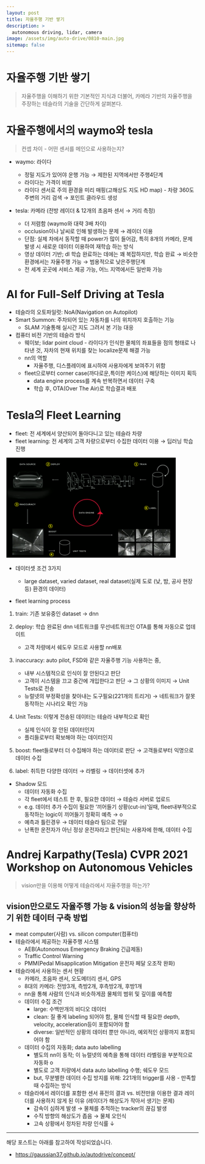 ```yaml
---
layout: post
title: 자율주행 기반 쌓기
description: >
  autonomous driving, lidar, camera
image: /assets/img/auto-drive/0810-main.jpg
sitemap: false
---
```


# 자율주행 기반 쌓기

> 자율주행을 이해하기 위한 기본적인 지식과 더불어, 카메라 기반의 자율주행을 주장하는 테슬라의 기술을 간단하게 살펴본다.


# 자율주행에서의 waymo와 tesla

> 컨셉 차이 - 어떤 센서를 메인으로 사용하는지?

- waymo: 라이다
	- 정밀 지도가 있어야 운행 가능 → 제한된 지역에서만 주행4단계
	- 라이다는 가격이 비쌈
	- 라이다 센서로 주의 환경을 미리 매핑(고해상도 지도 HD map) - 차량 360도 주변의 거리 검색 → 포인트 클라우드 생성

- tesla: 카메라 (전방 레이더 & 12개의 초음파 센서 → 거리 측정)
	- 더 저렴함 (waymo와 대략 3배 차이)
	- occlusion이나 날씨로 인해 발생하는 문제 → 레이더 이용
	- 단점: 실제 차에서 동작할 때 power가 많이 들어감, 특히 8개의 카메라, 문제 발생 시 새로운 데이터 이용하여 재학습 하는 방식
	- 영상 데이터 기반; dl 학습 완료하는 데에는 꽤 복잡하지만, 학습 완료 → 비슷한 환경에서는 자율주행 가능 → 범용적으로 낮은주행단계
	- 전 세계 곳곳에 서비스 제공 가능, 어느 지역에서든 일반화 가능




# AI for Full-Self Driving at Tesla
- 테슬라의 오토파일럿: NoA(Navigation on Autopilot)
- Smart Summon: 주차되어 있는 자동차를 나의 위치까지 호출하는 기능
	- SLAM 기술통해 실시간 지도 그려서 본 기능 대응
- 컴퓨터 비전 기반의 테슬라 방식
	- 웨이보; lidar point cloud - 라이다가 인식한 물체의 좌표들을 점의 형태로 나타낸 것, 자차의 현재 위치를 찾는 localize문제 해결 가능
	- nn의 역할
		- 자율주행, 디스플레이에 표시하여 사용자에게 보여주기 위함
	- fleet으로부터 corner case(까다로운,특이한 케이스)에 해당하는 이미지 획득
		- data engine process를 계속 반복하면서 데이터 구축
		- 학습 후, OTA(Over The Air)로 학습결과 배포




# Tesla의 Fleet Learning

- fleet: 전 세계에서 양산되어 돌아다니고 있는 테슬라 차량
- fleet learning: 전 세계의 고객 차량으로부터 수집한 데이터 이용 → 딥러닝 학습 진행


<img src='/assets/img/auto-drive/0810-fleet.png'>


- 데이터셋 조건 3가지
	- large dataset, varied dataset, real dataset(실제 도로 (낮, 밤, 공사 현장 등) 환경의 데이터)

- fleet learning process

1. train: 기존 보유중인 dataset → dnn

2. deploy: 학습 완료된 dnn 네트워크를 무선네트워크인 OTA를 통해 자동으로 업데이트
	- 고객 차량에서 쉐도우 모드로 사용할 nn배포

3. inaccuracy: auto pilot, FSD와 같은 자율주행 기능 사용하는 중,
	- 내부 시스템적으로 인식이 잘 안된다고 판단
	- 고객이 시스템을 끄고 중간에 개입한다고 판단 → 그 상황의 이미지 → Unit Tests로 전송
	- 뉴럴넷의 부정확성을 찾아내는 도구필요(221개의 트리거) → 네트워크가 잘못 동작하는 시나리오 확인 가능

4. Unit Tests: 이렇게 전송된 데이터는 테슬라 내부적으로 확인
	- 실제 인식이 잘 안된 데이터인지
	- 플리들로부터 확보해야 하는 데이터인지

5. boost: fleet들로부터 더 수집해야 하는 데이터로 판단 → 고객들로부터 익명으로 데이터 수집
6. label: 취득한 다양한 데이터 → 라벨링 → 데이터셋에 추가


- Shadow 모드
	- 데이터 자동화 수집
	- 각 fleet에서 테스트 한 후, 필요한 데이터 → 테슬라 서버로 업로드
	- e.g. 데이터 추가 수집이 필요한 ‘끼어들기 상황(cut-in)’일때, fleet내부적으로 동작하는 logic이 끼어들기 정확히 예측 → o
	- 예측과 틀린경우 → 데이터 테슬라 팀으로 전달
	- 난폭한 운전자가 아닌 정상 운전자라고 판단되는 사용자에 한해, 데이터 수집



# Andrej Karpathy(Tesla) CVPR 2021 Workshop on Autonomous Vehicles

> vision만을 이용해 어떻게 테슬라에서 자율주행을 하는가?

## vision만으로도 자율주행 가능 & vision의 성능을 향상하기 위한 데이터 구축 방법
- meat computer(사람) vs. silicon computer(컴퓨터)
- 테슬라에서 제공하는 자율주행 시스템
	- AEB(Autonomous Emergency Braking 긴급제동)
	- Traffic Control Warning
	- PMM(Pedal Misapplication Mitigation 운전자 페달 오조작 완화)
- 테슬라에서 사용하는 센서 현황
	- 카메라, 초음파 센서, 오도메터리 센서, GPS
	- 8대의 카메라: 전방3개, 측방2개, 후측방2개, 후방1개
	- nn을 통해 사람의 인식과 비슷하게끔 물체의 범위 및 깊이를 예측함
	- 데이터 수집 조건
		- large: 수백만개의 비디오 데이터
		- clean: 질 좋게 labeling 되어야 함, 물체 인식할 때 필요한 depth, velocity, acceleration등이 포함되어야 함
		- diverse: 일반적인 상황의 데이터 뿐만 아니라, 예외적인 상황까지 포함되어야 함
	- 데이터 수집의 자동화; data auto labelling
		- 별도의 nn이 동작; 이 뉴럴넷의 예측을 통해 데이터 라벨링을 부분적으로 자동화 o
		- 별도로 고객 차량에서 data auto labelling 수행; 쉐도우 모드
		- but, 무분별한 데이터 수집 방지를 위해: 221개의 trigger를 사용 - 만족할 때 수집하는 방식
	- 테슬라에서 레이더를 포함한 센서 퓨전의 결과 vs. 비전만을 이용한 결과
		레이더를 사용하지 않게 된 이유 (레이더가 해상도가 작아서 생기는 문제)
		- 감속이 심하게 발생 → 물체를 추적하는 tracker의 끊김 발생
		- 수직 방향의 해상도가 좁음 → 물체 오인식
		- 고속 상황에서 정차된 차량 인식률 ↓



---

해당 포스트는 아래를 참고하여 작성되었습니다.
- <https://gaussian37.github.io/autodrive/concept/>
